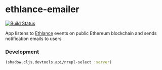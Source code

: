 # ethlance-emailer

[![Build Status](https://travis-ci.org/district0x/ethlance-emailer.svg?branch=master)](https://travis-ci.org/district0x/ethlance-emailer)

App listens to [Ethlance](http://ethlance.com) events on public Ethereum blockchain and sends notification emails
to users

### Development

```clojure
(shadow.cljs.devtools.api/nrepl-select :server)
```
